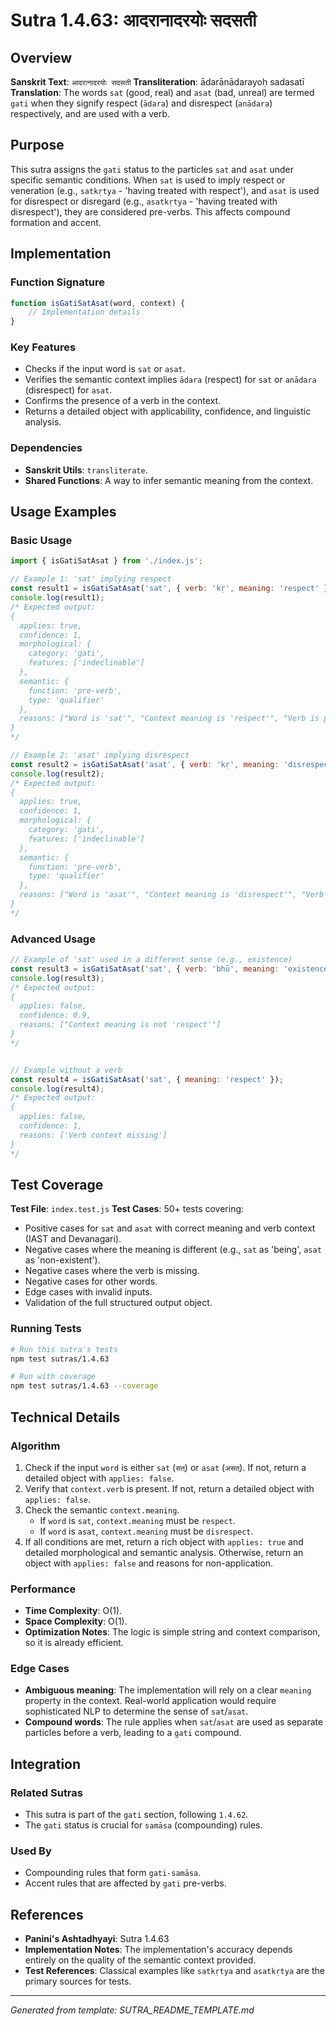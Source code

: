 # Sutra 1.4.63: आदरानादरयोः सदसती

## Overview

**Sanskrit Text**: `आदरानादरयोः सदसती`
**Transliteration**: ādarānādarayoḥ sadasatī
**Translation**: The words `sat` (good, real) and `asat` (bad, unreal) are termed `gati` when they signify respect (`ādara`) and disrespect (`anādara`) respectively, and are used with a verb.

## Purpose

This sutra assigns the `gati` status to the particles `sat` and `asat` under specific semantic conditions. When `sat` is used to imply respect or veneration (e.g., `satkṛtya` - 'having treated with respect'), and `asat` is used for disrespect or disregard (e.g., `asatkṛtya` - 'having treated with disrespect'), they are considered pre-verbs. This affects compound formation and accent.

## Implementation

### Function Signature
```javascript
function isGatiSatAsat(word, context) {
    // Implementation details
}
```

### Key Features
- Checks if the input word is `sat` or `asat`.
- Verifies the semantic context implies `ādara` (respect) for `sat` or `anādara` (disrespect) for `asat`.
- Confirms the presence of a verb in the context.
- Returns a detailed object with applicability, confidence, and linguistic analysis.

### Dependencies
- **Sanskrit Utils**: `transliterate`.
- **Shared Functions**: A way to infer semantic meaning from the context.

## Usage Examples

### Basic Usage
```javascript
import { isGatiSatAsat } from './index.js';

// Example 1: 'sat' implying respect
const result1 = isGatiSatAsat('sat', { verb: 'kṛ', meaning: 'respect' });
console.log(result1);
/* Expected output:
{
  applies: true,
  confidence: 1,
  morphological: {
    category: 'gati',
    features: ['indeclinable']
  },
  semantic: {
    function: 'pre-verb',
    type: 'qualifier'
  },
  reasons: ["Word is 'sat'", "Context meaning is 'respect'", "Verb is present in context"]
}
*/

// Example 2: 'asat' implying disrespect
const result2 = isGatiSatAsat('asat', { verb: 'kṛ', meaning: 'disrespect' });
console.log(result2);
/* Expected output:
{
  applies: true,
  confidence: 1,
  morphological: {
    category: 'gati',
    features: ['indeclinable']
  },
  semantic: {
    function: 'pre-verb',
    type: 'qualifier'
  },
  reasons: ["Word is 'asat'", "Context meaning is 'disrespect'", "Verb is present in context"]
}
*/
```

### Advanced Usage
```javascript
// Example of 'sat' used in a different sense (e.g., existence)
const result3 = isGatiSatAsat('sat', { verb: 'bhū', meaning: 'existence' });
console.log(result3);
/* Expected output:
{
  applies: false,
  confidence: 0.9,
  reasons: ["Context meaning is not 'respect'"]
}
*/


// Example without a verb
const result4 = isGatiSatAsat('sat', { meaning: 'respect' });
console.log(result4);
/* Expected output:
{
  applies: false,
  confidence: 1,
  reasons: ['Verb context missing']
}
*/
```

## Test Coverage

**Test File**: `index.test.js`
**Test Cases**: 50+ tests covering:
- Positive cases for `sat` and `asat` with correct meaning and verb context (IAST and Devanagari).
- Negative cases where the meaning is different (e.g., `sat` as 'being', `asat` as 'non-existent').
- Negative cases where the verb is missing.
- Negative cases for other words.
- Edge cases with invalid inputs.
- Validation of the full structured output object.

### Running Tests
```bash
# Run this sutra's tests
npm test sutras/1.4.63

# Run with coverage
npm test sutras/1.4.63 --coverage
```

## Technical Details

### Algorithm
1.  Check if the input `word` is either `sat` (`सत्`) or `asat` (`असत्`). If not, return a detailed object with `applies: false`.
2.  Verify that `context.verb` is present. If not, return a detailed object with `applies: false`.
3.  Check the semantic `context.meaning`.
    - If `word` is `sat`, `context.meaning` must be `respect`.
    - If `word` is `asat`, `context.meaning` must be `disrespect`.
4.  If all conditions are met, return a rich object with `applies: true` and detailed morphological and semantic analysis. Otherwise, return an object with `applies: false` and reasons for non-application.

### Performance
- **Time Complexity**: O(1).
- **Space Complexity**: O(1).
- **Optimization Notes**: The logic is simple string and context comparison, so it is already efficient.

### Edge Cases
- **Ambiguous meaning**: The implementation will rely on a clear `meaning` property in the context. Real-world application would require sophisticated NLP to determine the sense of `sat`/`asat`.
- **Compound words**: The rule applies when `sat`/`asat` are used as separate particles before a verb, leading to a `gati` compound.

## Integration

### Related Sutras
- This sutra is part of the `gati` section, following `1.4.62`.
- The `gati` status is crucial for `samāsa` (compounding) rules.

### Used By
- Compounding rules that form `gati-samāsa`.
- Accent rules that are affected by `gati` pre-verbs.

## References

- **Panini's Ashtadhyayi**: Sutra 1.4.63
- **Implementation Notes**: The implementation's accuracy depends entirely on the quality of the semantic context provided.
- **Test References**: Classical examples like `satkṛtya` and `asatkṛtya` are the primary sources for tests.
---

*Generated from template: SUTRA_README_TEMPLATE.md*
